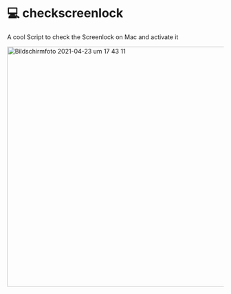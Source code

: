 # 💻 checkscreenlock
A cool Script to check the Screenlock on Mac and activate it

<img width="559" alt="Bildschirmfoto 2021-04-23 um 17 43 11" src="https://user-images.githubusercontent.com/34986809/115896299-909b2d00-a45b-11eb-9652-cedc142427c4.png">

